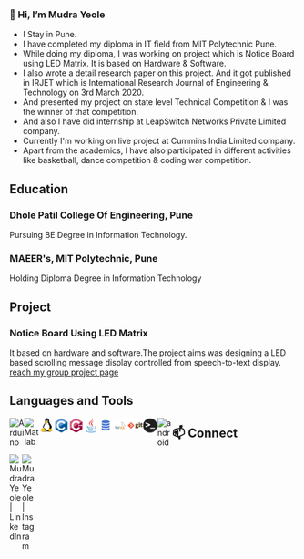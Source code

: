 ### 👋 Hi, I’m Mudra Yeole
- I Stay in Pune.
- I have completed my diploma in IT field from MIT Polytechnic Pune.
- While doing my diploma, I was working on project which is Notice Board using LED Matrix. It is based on Hardware & Software.
- I also wrote a detail research paper on this project. And it got published in IRJET which is International Research Journal of Engineering & Technology on 3rd March 2020.
- And presented my project on state level Technical Competition & I was the winner of that competition.
- And also I have did internship at LeapSwitch Networks Private Limited company.
- Currently I'm working on live project at Cummins India Limited company.
- Apart from the academics, I have also participated in different activities like basketball, dance competition & coding war competition.


## Education
### Dhole Patil College Of Engineering, Pune
Pursuing BE Degree in Information Technology.

### MAEER's, MIT Polytechnic, Pune
Holding Diploma Degree in Information Technology


## Project
### Notice Board Using LED Matrix
It based on hardware and software.The project aims was designing a LED based scrolling message display controlled from speech-to-text display.
[reach my group project page](https://www.electronicwings.com/users/mudrayeole24/profile#user-projects)


## Languages and Tools
[<img align="left" alt="Arduino" width="26px" src="https://cdn.worldvectorlogo.com/logos/arduino-1.svg" />][Arduino]
[<img align="left" alt="Matlab" width="26px" src="https://upload.wikimedia.org/wikipedia/commons/2/21/Matlab_Logo.png" />][Matlab]
[<img align="left" alt="Linux" width="26px" src="https://raw.githubusercontent.com/devicons/devicon/master/icons/linux/linux-original.svg" />][Linux]
[<img align="left" alt="C-language" width="26px" src="https://raw.githubusercontent.com/devicons/devicon/master/icons/c/c-original.svg" />][C-language]
[<img align="left" alt="C++" width="26px" src="https://raw.githubusercontent.com/devicons/devicon/master/icons/cplusplus/cplusplus-original.svg" />][C++]
[<img align="left" alt="Java" width="26px" src="https://raw.githubusercontent.com/devicons/devicon/master/icons/java/java-original.svg" />][Java]
[<img align="left" alt="SQL" width="26px" src="https://raw.githubusercontent.com/github/explore/80688e429a7d4ef2fca1e82350fe8e3517d3494d/topics/sql/sql.png" />][SQL]
[<img align="left" alt="MySQL" width="26px" src="https://raw.githubusercontent.com/github/explore/80688e429a7d4ef2fca1e82350fe8e3517d3494d/topics/mysql/mysql.png" />][MySQL]
[<img align="left" alt="Git" width="26px" src="https://raw.githubusercontent.com/github/explore/80688e429a7d4ef2fca1e82350fe8e3517d3494d/topics/git/git.png" />][Git]
[<img align="left" alt="Terminal" width="26px" src="https://raw.githubusercontent.com/github/explore/80688e429a7d4ef2fca1e82350fe8e3517d3494d/topics/terminal/terminal.png" />][Terminal]
[<img align="left" alt="android" width="26px" src="https://developer.android.com/images/landing/android-logo.svg" />][android]



## 📫 Connect
[<img align="left" alt="MudraYeole | LinkedIn" width="22px" src="https://cdn.jsdelivr.net/npm/simple-icons@v3/icons/linkedin.svg" />][linkedin]
[<img align="left" alt="MudraYeole | Instagram" width="22px" src="https://cdn.jsdelivr.net/npm/simple-icons@v3/icons/instagram.svg" />][instagram]

[android]: https://developer.android.com/studio
[Terminal]: https://ubuntu.com/tutorials/command-line-for-beginners#1-overview
[Git]: https://git-scm.com/
[MySQL]: https://www.mysql.com/
[SQL]: https://www.mysql.com/
[Java]: https://www.javascript.com/
[C++]: https://www.w3schools.com/CPP/default.asp
[C-language]: https://www.javatpoint.com/c-programming-language-tutorial
[Linux]: https://www.linux.org/
[Matlab]: https://in.mathworks.com/products/get-matlab.html
[Arduino]: https://www.arduino.cc/
[linkedin]: https://www.linkedin.com/in/mudra-yeole-24500a188
[instagram]: https://www.instagram.com/dance_with_mudra/
[GitHub]: https://github.com/MudraYeole/
